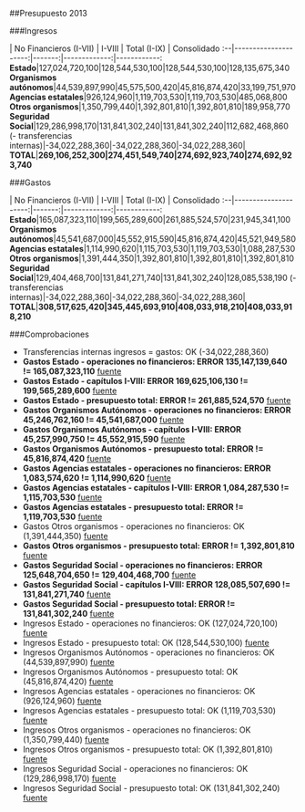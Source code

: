 ##Presupuesto 2013

###Ingresos

 | No Financieros (I-VII) | I-VIII | Total (I-IX) | Consolidado
:--|---------------------:|-------:|-------------:|------------:
**Estado**|127,024,720,100|128,544,530,100|128,544,530,100|128,135,675,340
**Organismos autónomos**|44,539,897,990|45,575,500,420|45,816,874,420|33,199,751,970
**Agencias estatales**|926,124,960|1,119,703,530|1,119,703,530|485,068,800
**Otros organismos**|1,350,799,440|1,392,801,810|1,392,801,810|189,958,770
**Seguridad Social**|129,286,998,170|131,841,302,240|131,841,302,240|112,682,468,860
(- transferencias internas)|-34,022,288,360|-34,022,288,360|-34,022,288,360|
**TOTAL**|**269,106,252,300|274,451,549,740|274,692,923,740|274,692,923,740**

###Gastos

 | No Financieros (I-VII) | I-VIII | Total (I-IX) | Consolidado
:--|---------------------:|-------:|-------------:|------------:
**Estado**|165,087,323,110|199,565,289,600|261,885,524,570|231,945,341,100
**Organismos autónomos**|45,541,687,000|45,552,915,590|45,816,874,420|45,521,949,580
**Agencias estatales**|1,114,990,620|1,115,703,530|1,119,703,530|1,088,287,530
**Otros organismos**|1,391,444,350|1,392,801,810|1,392,801,810|1,392,801,810
**Seguridad Social**|129,404,468,700|131,841,271,740|131,841,302,240|128,085,538,190
(- transferencias internas)|-34,022,288,360|-34,022,288,360|-34,022,288,360|
**TOTAL**|**308,517,625,420|345,445,693,910|408,033,918,210|408,033,918,210**

###Comprobaciones

 * Transferencias internas ingresos = gastos: OK (-34,022,288,360)
 * **Gastos Estado - operaciones no financieros: ERROR 135,147,139,640 != 165,087,323,110**   [fuente](http://www.sepg.pap.minhap.gob.es/Presup/PGE2013Ley/MaestroDocumentos/PGE-ROM/doc/HTM/N_13_E_R_6_2_801_1_3.HTM)
 * **Gastos Estado - capítulos I-VIII: ERROR 169,625,106,130 != 199,565,289,600**   [fuente](http://www.sepg.pap.minhap.gob.es/Presup/PGE2013Ley/MaestroDocumentos/PGE-ROM/doc/HTM/N_13_E_R_6_2_801_1_3.HTM)
 * **Gastos Estado - presupuesto total: ERROR  != 261,885,524,570**   [fuente](http://www.sepg.pap.minhap.gob.es/Presup/PGE2013Ley/MaestroDocumentos/PGE-ROM/doc/HTM/N_13_E_R_6_2_801_1_3.HTM)
 * **Gastos Organismos Autónomos - operaciones no financieros: ERROR 45,246,762,160 != 45,541,687,000**   [fuente](http://www.sepg.pap.minhap.gob.es/Presup/PGE2013Ley/MaestroDocumentos/PGE-ROM/doc/HTM/N_13_E_R_6_2_802_1_3.HTM)
 * **Gastos Organismos Autónomos - capítulos I-VIII: ERROR 45,257,990,750 != 45,552,915,590**   [fuente](http://www.sepg.pap.minhap.gob.es/Presup/PGE2013Ley/MaestroDocumentos/PGE-ROM/doc/HTM/N_13_E_R_6_2_802_1_3.HTM)
 * **Gastos Organismos Autónomos - presupuesto total: ERROR  != 45,816,874,420**   [fuente](http://www.sepg.pap.minhap.gob.es/Presup/PGE2013Ley/MaestroDocumentos/PGE-ROM/doc/HTM/N_13_E_R_6_2_802_1_3.HTM)
 * **Gastos Agencias estatales - operaciones no financieros: ERROR 1,083,574,620 != 1,114,990,620**   [fuente](http://www.sepg.pap.minhap.gob.es/Presup/PGE2013Ley/MaestroDocumentos/PGE-ROM/doc/HTM/N_13_E_R_6_2_803_1_3.HTM)
 * **Gastos Agencias estatales - capítulos I-VIII: ERROR 1,084,287,530 != 1,115,703,530**   [fuente](http://www.sepg.pap.minhap.gob.es/Presup/PGE2013Ley/MaestroDocumentos/PGE-ROM/doc/HTM/N_13_E_R_6_2_803_1_3.HTM)
 * **Gastos Agencias estatales - presupuesto total: ERROR  != 1,119,703,530**   [fuente](http://www.sepg.pap.minhap.gob.es/Presup/PGE2013Ley/MaestroDocumentos/PGE-ROM/doc/HTM/N_13_E_R_6_2_803_1_3.HTM)
 * Gastos Otros organismos - operaciones no financieros: OK (1,391,444,350)   [fuente](http://www.sepg.pap.minhap.gob.es/Presup/PGE2013Ley/MaestroDocumentos/PGE-ROM/doc/HTM/N_13_E_R_6_2_804_1_3.HTM)
 * **Gastos Otros organismos - presupuesto total: ERROR  != 1,392,801,810**   [fuente](http://www.sepg.pap.minhap.gob.es/Presup/PGE2013Ley/MaestroDocumentos/PGE-ROM/doc/HTM/N_13_E_R_6_2_804_1_3.HTM)
 * **Gastos Seguridad Social - operaciones no financieros: ERROR 125,648,704,650 != 129,404,468,700**   [fuente](http://www.sepg.pap.minhap.gob.es/Presup/PGE2013Ley/MaestroDocumentos/PGE-ROM/doc/HTM/N_13_E_R_6_2_805_1_3.HTM)
 * **Gastos Seguridad Social - capítulos I-VIII: ERROR 128,085,507,690 != 131,841,271,740**   [fuente](http://www.sepg.pap.minhap.gob.es/Presup/PGE2013Ley/MaestroDocumentos/PGE-ROM/doc/HTM/N_13_E_R_6_2_805_1_3.HTM)
 * **Gastos Seguridad Social - presupuesto total: ERROR  != 131,841,302,240**   [fuente](http://www.sepg.pap.minhap.gob.es/Presup/PGE2013Ley/MaestroDocumentos/PGE-ROM/doc/HTM/N_13_E_R_6_2_805_1_3.HTM)
 * Ingresos Estado - operaciones no financieros: OK (127,024,720,100)   [fuente](http://www.sepg.pap.minhap.gob.es/Presup/PGE2013Ley/MaestroDocumentos/PGE-ROM/doc/HTM/N_13_E_R_6_1_101_1_5_1.HTM)
 * Ingresos Estado - presupuesto total: OK (128,544,530,100)   [fuente](http://www.sepg.pap.minhap.gob.es/Presup/PGE2013Ley/MaestroDocumentos/PGE-ROM/doc/HTM/N_13_E_R_6_1_101_1_5_1.HTM)
 * Ingresos Organismos Autónomos - operaciones no financieros: OK (44,539,897,990)   [fuente](http://www.sepg.pap.minhap.gob.es/Presup/PGE2013Ley/MaestroDocumentos/PGE-ROM/doc/HTM/N_13_E_R_6_1_102_1_4_1.HTM)
 * Ingresos Organismos Autónomos - presupuesto total: OK (45,816,874,420)   [fuente](http://www.sepg.pap.minhap.gob.es/Presup/PGE2013Ley/MaestroDocumentos/PGE-ROM/doc/HTM/N_13_E_R_6_1_102_1_4_1.HTM)
 * Ingresos Agencias estatales - operaciones no financieros: OK (926,124,960)   [fuente](http://www.sepg.pap.minhap.gob.es/Presup/PGE2013Ley/MaestroDocumentos/PGE-ROM/doc/HTM/N_13_E_R_6_1_103_1_4_1.HTM)
 * Ingresos Agencias estatales - presupuesto total: OK (1,119,703,530)   [fuente](http://www.sepg.pap.minhap.gob.es/Presup/PGE2013Ley/MaestroDocumentos/PGE-ROM/doc/HTM/N_13_E_R_6_1_103_1_4_1.HTM)
 * Ingresos Otros organismos - operaciones no financieros: OK (1,350,799,440)   [fuente](http://www.sepg.pap.minhap.gob.es/Presup/PGE2013Ley/MaestroDocumentos/PGE-ROM/doc/HTM/N_13_E_R_6_1_104_1_4_1.HTM)
 * Ingresos Otros organismos - presupuesto total: OK (1,392,801,810)   [fuente](http://www.sepg.pap.minhap.gob.es/Presup/PGE2013Ley/MaestroDocumentos/PGE-ROM/doc/HTM/N_13_E_R_6_1_104_1_4_1.HTM)
 * Ingresos Seguridad Social - operaciones no financieros: OK (129,286,998,170)   [fuente](http://www.sepg.pap.minhap.gob.es/Presup/PGE2013Ley/MaestroDocumentos/PGE-ROM/doc/HTM/N_13_E_R_6_1_105_1_5_1.HTM)
 * Ingresos Seguridad Social - presupuesto total: OK (131,841,302,240)   [fuente](http://www.sepg.pap.minhap.gob.es/Presup/PGE2013Ley/MaestroDocumentos/PGE-ROM/doc/HTM/N_13_E_R_6_1_105_1_5_1.HTM)
